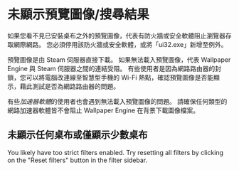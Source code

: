 # 未顯示預覽圖像/搜尋結果

如果您看不見已安裝桌布之外的預覽圖像，代表有防火牆或安全軟體阻止瀏覽器存取網際網路。 您必須停用該防火牆或安全軟體，或將「ui32.exe」新增至例外。

預覽圖像是由 Steam 伺服器直接下載。 如果無法載入預覽圖像，代表 Wallpaper Engine 與 Steam 伺服器之間的連結受阻。 有些使用者是因為網路路由器的封鎖，您可以將電腦改連線至智慧型手機的 Wi-Fi 熱點，確認預覽圖像是否能顯示，藉此測試是否為網路路由器的問題。

有些*加速器軟體*的使用者也會遇到無法載入預覽圖像的問題。 請確保任何類型的網路加速器軟體皆不會阻止 Wallpaper Engine 在背景下載圖像檔案。

## 未顯示任何桌布或僅顯示少數桌布

You likely have too strict filters enabled. Try resetting all filters by clicking on the "Reset filters" button in the filter sidebar.
